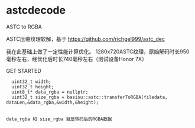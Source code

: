 # astcdecode
ASTC to RGBA

ASTC压缩纹理软解，基于 https://github.com/richgel999/astc_dec


我在此基础上做了一定性能计算优化。
1280x720ASTC纹理，原始解码时长950毫秒左右，经优化后时长740毫秒左右（测试设备Honor 7X）



GET STARTED

```
  uint32_t width;
  uint32_t height;
  uint8_t* data_rgba = nullptr;
  uint32_t size_rgba = basisu::astc::transferToRGBA(filedata, dataLen,&data_rgba,&width,&height);
  
  
data_rgba 和 size_rgba 就是转码后的RGBA数据

```
